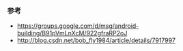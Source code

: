 ### 参考
- https://groups.google.com/d/msg/android-building/B91pVmLnXcM/922gfraRP2oJ
- http://blog.csdn.net/bob_fly1984/article/details/7917997
